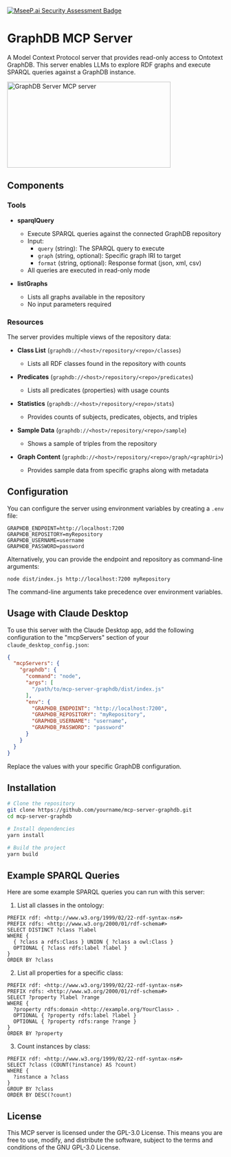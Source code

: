 [![MseeP.ai Security Assessment Badge](https://mseep.net/pr/keonchennl-mcp-graphdb-badge.png)](https://mseep.ai/app/keonchennl-mcp-graphdb)

# GraphDB MCP Server

A Model Context Protocol server that provides read-only access to Ontotext GraphDB. This server enables LLMs to explore RDF graphs and execute SPARQL queries against a GraphDB instance.

<a href="https://glama.ai/mcp/servers/@keonchennl/mcp-graphdb">
  <img width="380" height="200" src="https://glama.ai/mcp/servers/@keonchennl/mcp-graphdb/badge" alt="GraphDB Server MCP server" />
</a>

## Components

### Tools

- **sparqlQuery**
  - Execute SPARQL queries against the connected GraphDB repository
  - Input:
    - `query` (string): The SPARQL query to execute
    - `graph` (string, optional): Specific graph IRI to target
    - `format` (string, optional): Response format (json, xml, csv)
  - All queries are executed in read-only mode

- **listGraphs**
  - Lists all graphs available in the repository
  - No input parameters required

### Resources

The server provides multiple views of the repository data:

- **Class List** (`graphdb://<host>/repository/<repo>/classes`)
  - Lists all RDF classes found in the repository with counts

- **Predicates** (`graphdb://<host>/repository/<repo>/predicates`)
  - Lists all predicates (properties) with usage counts

- **Statistics** (`graphdb://<host>/repository/<repo>/stats`)
  - Provides counts of subjects, predicates, objects, and triples

- **Sample Data** (`graphdb://<host>/repository/<repo>/sample`)
  - Shows a sample of triples from the repository

- **Graph Content** (`graphdb://<host>/repository/<repo>/graph/<graphUri>`)
  - Provides sample data from specific graphs along with metadata

## Configuration

You can configure the server using environment variables by creating a `.env` file:

```
GRAPHDB_ENDPOINT=http://localhost:7200
GRAPHDB_REPOSITORY=myRepository
GRAPHDB_USERNAME=username
GRAPHDB_PASSWORD=password
```

Alternatively, you can provide the endpoint and repository as command-line arguments:

```
node dist/index.js http://localhost:7200 myRepository
```

The command-line arguments take precedence over environment variables.

## Usage with Claude Desktop

To use this server with the Claude Desktop app, add the following configuration to the "mcpServers" section of your `claude_desktop_config.json`:

```json
{
  "mcpServers": {
    "graphdb": {
      "command": "node",
      "args": [
        "/path/to/mcp-server-graphdb/dist/index.js"
      ],
      "env": {
        "GRAPHDB_ENDPOINT": "http://localhost:7200",
        "GRAPHDB_REPOSITORY": "myRepository",
        "GRAPHDB_USERNAME": "username",
        "GRAPHDB_PASSWORD": "password"
      }
    }
  }
}
```

Replace the values with your specific GraphDB configuration.

## Installation

```sh
# Clone the repository
git clone https://github.com/yourname/mcp-server-graphdb.git
cd mcp-server-graphdb

# Install dependencies
yarn install

# Build the project
yarn build
```

## Example SPARQL Queries

Here are some example SPARQL queries you can run with this server:

1. List all classes in the ontology:
```sparql
PREFIX rdf: <http://www.w3.org/1999/02/22-rdf-syntax-ns#>
PREFIX rdfs: <http://www.w3.org/2000/01/rdf-schema#>
SELECT DISTINCT ?class ?label
WHERE {
  { ?class a rdfs:Class } UNION { ?class a owl:Class }
  OPTIONAL { ?class rdfs:label ?label }
}
ORDER BY ?class
```

2. List all properties for a specific class:
```sparql
PREFIX rdf: <http://www.w3.org/1999/02/22-rdf-syntax-ns#>
PREFIX rdfs: <http://www.w3.org/2000/01/rdf-schema#>
SELECT ?property ?label ?range
WHERE {
  ?property rdfs:domain <http://example.org/YourClass> .
  OPTIONAL { ?property rdfs:label ?label }
  OPTIONAL { ?property rdfs:range ?range }
}
ORDER BY ?property
```

3. Count instances by class:
```sparql
PREFIX rdf: <http://www.w3.org/1999/02/22-rdf-syntax-ns#>
SELECT ?class (COUNT(?instance) AS ?count)
WHERE {
  ?instance a ?class
}
GROUP BY ?class
ORDER BY DESC(?count)
```

## License

This MCP server is licensed under the GPL-3.0 License. This means you are free to use, modify, and distribute the software, subject to the terms and conditions of the GNU GPL-3.0 License.
